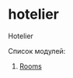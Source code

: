 # hotelier
Hotelier

Список модулей:
<MD>
1. [Rooms](https://github.com/plus100500/hotelier-rooms/blob/main/README.md "Энциклопедия про web-dev")
